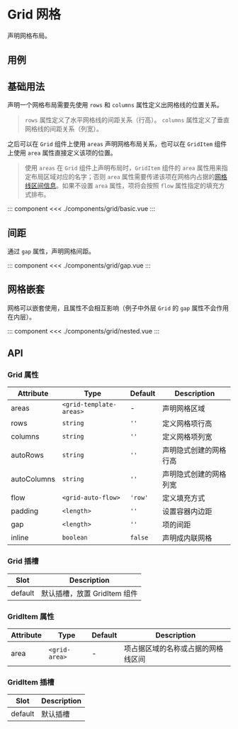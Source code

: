 # Grid 网格

声明网格布局。

## 用例

<GridUsage/>

## 基础用法

声明一个网格布局需要先使用 `rows` 和 `columns` 属性定义出网格线的位置关系。

> `rows` 属性定义了水平网格线的间距关系（行高）。
> `columns` 属性定义了垂直网格线的间距关系（列宽）。

之后可以在 `Grid` 组件上使用 `areas` 声明网格布局关系，也可以在 `GridItem` 组件上使用 `area` 属性直接定义该项的位置。

> 使用 `areas` 在 `Grid` 组件上声明布局时，`GridItem` 组件的 `area` 属性用来指定布局区域对应的名字；否则 `area` 属性需要传递该项在网格内占据的[网格线区间信息](https://developer.mozilla.org/en-US/docs/Web/CSS/grid-area)。如果不设置 `area` 属性，项将会按照 `flow` 属性指定的填充方式排布。

::: component <GridBasic/>
<<< ./components/grid/basic.vue
:::

## 间距

通过 `gap` 属性，声明网格间距。

::: component <GridGap/>
<<< ./components/grid/gap.vue
:::

## 网格嵌套

网格可以嵌套使用，且属性不会相互影响（例子中外层 `Grid` 的 `gap` 属性不会作用在内层）。

::: component <GridNested/>
<<< ./components/grid/nested.vue
:::

## API

### Grid 属性

| Attribute   | Type                    | Default | Description        |
|-------------|-------------------------|---------|--------------------|
| areas       | `<grid-template-areas>` | -       | 声明网格区域         |
| rows        | `string`                | `''`    | 定义网格项行高       |
| columns     | `string`                | `''`    | 定义网格项列宽       |
| autoRows    | `string`                | `''`    | 声明隐式创建的网格行高 |
| autoColumns | `string`                | `''`    | 声明隐式创建的网格列宽 |
| flow        | `<grid-auto-flow>`      | `'row'` | 定义填充方式         |
| padding     | `<length>`              | `''`    | 设置容器内边距        |
| gap         | `<length>`              | `''`    | 项的间距             |
| inline      | `boolean`               | `false` | 声明成内联网格        |

### Grid 插槽

| Slot    | Description               |
|---------|---------------------------|
| default | 默认插槽，放置 GridItem 组件 |


### GridItem 属性

| Attribute | Type          | Default | Description                  |
|-----------|---------------|---------|------------------------------|
| area      | `<grid-area>` | -       | 项占据区域的名称或占据的网格线区间 |

### GridItem 插槽

| Slot    | Description |
|---------|-------------|
| default | 默认插槽     |

